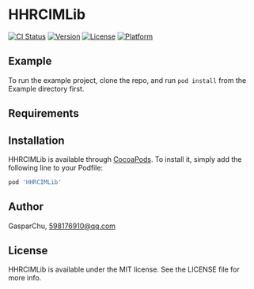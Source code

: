 # HHRCIMLib

[![CI Status](https://img.shields.io/travis/GasparChu/HHRCIMLib.svg?style=flat)](https://travis-ci.org/GasparChu/HHRCIMLib)
[![Version](https://img.shields.io/cocoapods/v/HHRCIMLib.svg?style=flat)](https://cocoapods.org/pods/HHRCIMLib)
[![License](https://img.shields.io/cocoapods/l/HHRCIMLib.svg?style=flat)](https://cocoapods.org/pods/HHRCIMLib)
[![Platform](https://img.shields.io/cocoapods/p/HHRCIMLib.svg?style=flat)](https://cocoapods.org/pods/HHRCIMLib)

## Example

To run the example project, clone the repo, and run `pod install` from the Example directory first.

## Requirements

## Installation

HHRCIMLib is available through [CocoaPods](https://cocoapods.org). To install
it, simply add the following line to your Podfile:

```ruby
pod 'HHRCIMLib'
```

## Author

GasparChu, 598176910@qq.com

## License

HHRCIMLib is available under the MIT license. See the LICENSE file for more info.
